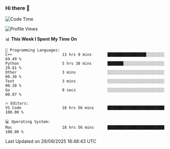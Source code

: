 ### Hi there 👋

<!--START_SECTION:waka-->
![Code Time](http://img.shields.io/badge/Code%20Time-1%2C194%20hrs%205%20mins-blue)

![Profile Views](http://img.shields.io/badge/Profile%20Views-1-blue)

📊 **This Week I Spent My Time On** 

```text
💬 Programming Languages: 
C++                      13 hrs 9 mins       █████████████████░░░░░░░░   69.49 % 
Python                   5 hrs 38 mins       ███████░░░░░░░░░░░░░░░░░░   29.81 % 
Other                    3 mins              ░░░░░░░░░░░░░░░░░░░░░░░░░   00.30 % 
Text                     3 mins              ░░░░░░░░░░░░░░░░░░░░░░░░░   00.30 % 
Go                       0 secs              ░░░░░░░░░░░░░░░░░░░░░░░░░   00.07 % 

🔥 Editors: 
VS Code                  18 hrs 56 mins      █████████████████████████   100.00 % 

💻 Operating System: 
Mac                      18 hrs 56 mins      █████████████████████████   100.00 % 
```


 Last Updated on 29/09/2025 18:48:43 UTC
<!--END_SECTION:waka-->

<!--
**JackeyHua-SJTU/JackeyHua-SJTU** is a ✨ _special_ ✨ repository because its `README.md` (this file) appears on your GitHub profile.

Here are some ideas to get you started:

- 🔭 I’m currently working on ...
- 🌱 I’m currently learning ...
- 👯 I’m looking to collaborate on ...
- 🤔 I’m looking for help with ...
- 💬 Ask me about ...
- 📫 How to reach me: ...
- 😄 Pronouns: ...
- ⚡ Fun fact: ...
-->
